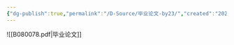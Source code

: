 ```yaml
---
{"dg-publish":true,"permalink":"/D-Source/毕业论文-by23/","created":"2023-09-21T09:33:31.000+08:00","updated":"2023-09-21T09:33:31.000+08:00"}
---
```


![[B080078.pdf|毕业论文]]
